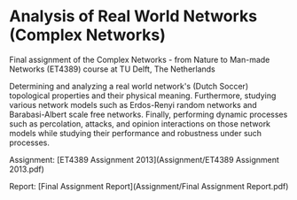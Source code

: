 Analysis of Real World Networks (Complex Networks)
======

Final assignment of the Complex Networks - from Nature to Man-made Networks (ET4389) course at TU Delft, The Netherlands

Determining and analyzing a real world network's (Dutch Soccer) topological properties and their physical meaning. Furthermore, studying various network models such as Erdos-Renyi random networks and Barabasi-Albert scale free networks. Finally, performing dynamic processes such as percolation, attacks, and opinion interactions on those network models while studying their performance and robustness under such processes. 

Assignment: [ET4389 Assignment 2013](Assignment/ET4389 Assignment 2013.pdf)

Report: [Final Assignment Report](Assignment/Final Assignment Report.pdf)
